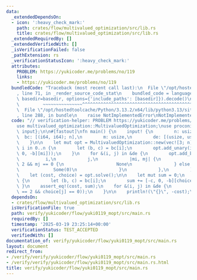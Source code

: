 ```yaml
---
data:
  _extendedDependsOn:
  - icon: ':heavy_check_mark:'
    path: crates/flow/multivalued_optimization/src/lib.rs
    title: crates/flow/multivalued_optimization/src/lib.rs
  _extendedRequiredBy: []
  _extendedVerifiedWith: []
  _isVerificationFailed: false
  _pathExtension: rs
  _verificationStatusIcon: ':heavy_check_mark:'
  attributes:
    PROBLEM: https://yukicoder.me/problems/no/119
    links:
    - https://yukicoder.me/problems/no/119
  bundledCode: "Traceback (most recent call last):\n  File \"/opt/hostedtoolcache/Python/3.13.2/x64/lib/python3.13/site-packages/onlinejudge_verify/documentation/build.py\"\
    , line 71, in _render_source_code_stat\n    bundled_code = language.bundle(stat.path,\
    \ basedir=basedir, options={'include_paths': [basedir]}).decode()\n          \
    \         ~~~~~~~~~~~~~~~^^^^^^^^^^^^^^^^^^^^^^^^^^^^^^^^^^^^^^^^^^^^^^^^^^^^^^^^^^^^^^^^^^\n\
    \  File \"/opt/hostedtoolcache/Python/3.13.2/x64/lib/python3.13/site-packages/onlinejudge_verify/languages/rust.py\"\
    , line 288, in bundle\n    raise NotImplementedError\nNotImplementedError\n"
  code: "// verification-helper: PROBLEM https://yukicoder.me/problems/no/119\n\n\
    use multivalued_optimization::MultivaluedOptimization;\nuse proconio::{fastout,\
    \ input};\n\n#[fastout]\nfn main() {\n    input! {\n        n: usize,\n      \
    \  bc: [(i64, i64); n],\n        m: usize,\n        de: [(usize, usize); m],\n\
    \    }\n\n    let mut opt = MultivaluedOptimization::new(vec![3; n]);\n    for\
    \ i in 0..n {\n        let (b, c) = bc[i];\n        opt.add_unary(i, |mi| Some([-c,\
    \ 0, -b][mi]));\n    }\n    for &(i, j) in &de {\n        opt.add_binary(\n  \
    \          i,\n            j,\n            |mi, mj| {\n                if mi ==\
    \ 2 && mj == 0 {\n                    None\n                } else {\n       \
    \             Some(0)\n                }\n            },\n        );\n    }\n\n\
    \    let (cost, choice) = opt.solve();\n\n    let mut sum = 0;\n    for i in 0..n\
    \ {\n        let (b, c) = bc[i];\n        sum += [-c, 0, -b][choice[i]];\n   \
    \ }\n    assert_eq!(cost, sum);\n    for &(i, j) in &de {\n        assert!(!(choice[i]\
    \ == 2 && choice[j] == 0));\n    }\n\n    println!(\"{}\", -cost);\n}\n"
  dependsOn:
  - crates/flow/multivalued_optimization/src/lib.rs
  isVerificationFile: true
  path: verify/yukicoder/flow/yuki0119_mopt/src/main.rs
  requiredBy: []
  timestamp: '2025-03-19 23:25:14+00:00'
  verificationStatus: TEST_ACCEPTED
  verifiedWith: []
documentation_of: verify/yukicoder/flow/yuki0119_mopt/src/main.rs
layout: document
redirect_from:
- /verify/verify/yukicoder/flow/yuki0119_mopt/src/main.rs
- /verify/verify/yukicoder/flow/yuki0119_mopt/src/main.rs.html
title: verify/yukicoder/flow/yuki0119_mopt/src/main.rs
---
```

